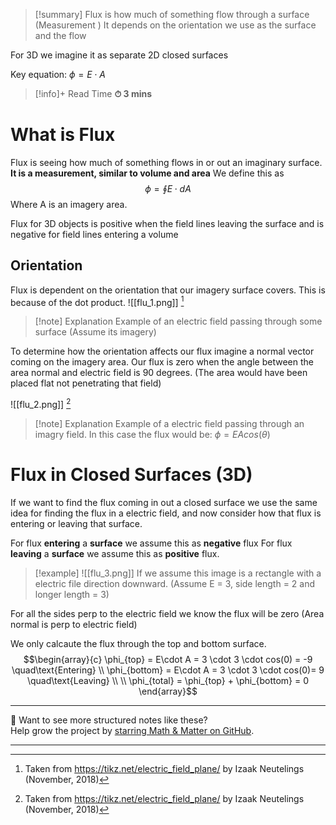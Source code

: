 
>[!summary]
Flux is how much of something flow through a surface (Measurement )
It depends on the orientation we use as the surface and the flow 
>
For 3D we imagine it as separate 2D closed surfaces 
>
Key equation:
$\phi = E\cdot A$

>[!info]+ Read Time
**⏱ 3 mins**

# What is Flux
Flux is seeing how much of something  flows in or out an imaginary surface. **It is a measurement, similar to volume and area**
We define this as $$\phi = \oint E\cdot dA$$Where A is an imagery area.

 Flux for 3D objects is positive when the field lines leaving the surface and is negative for field lines entering a volume
## Orientation 
Flux is dependent on the orientation that our imagery surface covers. This is because of the dot product.
![[flu_1.png]]
[^1]
>[!note] Explanation
Example of an electric field passing through some surface (Assume its imagery)

To determine how the orientation affects our flux imagine a normal vector coming on the imagery area.
Our flux is zero when the angle between the area normal and electric field is 90 degrees. (The area would have been placed flat not penetrating that field)

![[flu_2.png]]
[^1]
>[!note] Explanation
Example of a electric field passing through an imagry field. In this case the flux would be:
$\phi = EAcos(\theta)$ 

# Flux in Closed Surfaces (3D)
If we want to find the flux coming in out a closed surface we use the same idea  for finding the flux in a electric field, and now consider how that flux is entering or leaving that surface.

For flux **entering** a **surface** we assume this as **negative** flux
For flux **leaving** a **surface** we assume this as **positive** flux.

>[!example]
![[flu_3.png]]
If we assume this image is a rectangle with a electric file direction downward. (Assume E = 3, side length = 2 and longer length = 3)
>
For all the sides perp to the electric field we know the flux will be zero (Area normal is perp to electric field)
>
We only calcaute the flux through the top and bottom surface.
$$\begin{array}{c} 
\phi_{top} = E\cdot A =  3 \cdot 3 \cdot cos(0) = -9 
\quad\text{Entering} \\
\phi_{bottom} = E\cdot A = 3 \cdot 3 \cdot cos(0)= 9 \quad\text{Leaving} \\ \\
\phi_{total} = \phi_{top} + \phi_{bottom} = 0
\end{array}$$

[^1]: Taken from https://tikz.net/electric_field_plane/ by Izaak Neutelings (November, 2018)

---

📂 Want to see more structured notes like these?  
Help grow the project by [starring Math & Matter on GitHub](https://github.com/rajeevphysics/Obsidan-MathMatter).

---
